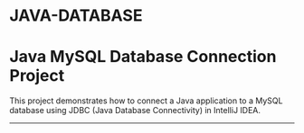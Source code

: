# JAVA-DATABASE

# Java MySQL Database Connection Project

This project demonstrates how to connect a Java application to a MySQL database using JDBC (Java Database Connectivity) in IntelliJ IDEA.

---



